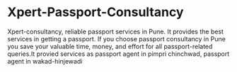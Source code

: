 # Xpert-Passport-Consultancy
Xpert-consultancy, reliable passport services in Pune. It provides the best services in getting a passport. If you choose passport consultancy in Pune you save your valuable time, money, and effort for all passport-related queries.It provied services as passport agent in pimpri chinchwad, passport agent in wakad-hinjewadi
